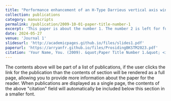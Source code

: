 ```yaml
---
title: "Performance enhancement of an H-Type Darrieus vertical axis wind turbine equipped with NACA profile flap"
collection: publications
category: manuscripts
permalink: /publication/2009-10-01-paper-title-number-1
excerpt: 'This paper is about the number 1. The number 2 is left for future work.'
date: 2024-05-27
venue: 'Journal 1'
slidesurl: 'http://academicpages.github.io/files/slides1.pdf'
paperurl: 'https://arryanfr.github.io/files/ProsidingBKSTM2023.pdf' 
citation: 'Your Name, You. (2009). &quot;Paper Title Number 1.&quot; <i>Journal 1</i>. 1(1).'
---
```


The contents above will be part of a list of publications, if the user clicks the link for the publication than the contents of section will be rendered as a full page, allowing you to provide more information about the paper for the reader. When publications are displayed as a single page, the contents of the above "citation" field will automatically be included below this section in a smaller font.
